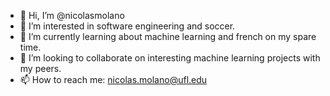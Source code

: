 - 👋 Hi, I’m @nicolasmolano
- 👀 I’m interested in software engineering and soccer.
- 🌱 I’m currently learning about machine learning and french on my spare time.
- 💞️ I’m looking to collaborate on interesting machine learning projects with my peers. 
- 📫 How to reach me: nicolas.molano@ufl.edu

<!---
nicolasmolano/nicolasmolano is a ✨ special ✨ repository because its `README.md` (this file) appears on your GitHub profile.
You can click the Preview link to take a look at your changes.
--->
